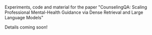 Experiments, code and material for the paper "CounselingQA: Scaling Professional Mental-Health Guidance via Dense
Retrieval and Large Language Models"

Details coming soon!
